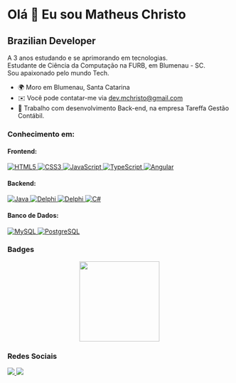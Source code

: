 Olá 👋 Eu sou Matheus Christo
==============================

Brazilian Developer
--------------------

A 3 anos estudando e se aprimorando em tecnologias.\
Estudante de Ciência da Computação na FURB, em Blumenau - SC.\
Sou apaixonado pelo mundo Tech.

* 🌍 Moro em Blumenau, Santa Catarina
* ✉️ Você pode contatar-me via [dev.mchristo@gmail.com](mailto:dev.mchristo@gmail.com)
* 🧠 Trabalho com desenvolvimento Back-end, na empresa Tareffa Gestão Contábil.

### Conhecimento em:  

#### Frontend:
<p>
    <a href="https://developer.mozilla.org/en-US/docs/Glossary/HTML5" target="_blank" rel="noreferrer">
        <img src="https://img.shields.io/badge/HTML5-E34F26?style=for-the-badge&logo=html5&logoColor=white" alt="HTML5" />
    </a>
    <a href="https://www.w3.org/TR/CSS/#css" target="_blank" rel="noreferrer">
        <img src="https://img.shields.io/badge/CSS3-1572B6?style=for-the-badge&logo=css3&logoColor=white" alt="CSS3" />
    </a>
    <a href="https://developer.mozilla.org/en-US/docs/Web/JavaScript" target="_blank" rel="noreferrer">
        <img src="https://img.shields.io/badge/JavaScript-F7DF1E?style=for-the-badge&logo=javascript&logoColor=000000" alt="JavaScript" />
    </a>
    <a href="https://www.typescriptlang.org/" target="_blank" rel="noreferrer">
        <img src="https://img.shields.io/badge/TypeScript-007ACC?style=for-the-badge&logo=typescript&logoColor=white" alt="TypeScript" />
    </a>
    <a href="https://angular.io/" target="_blank" rel="noreferrer">
        <img src="https://img.shields.io/badge/Angular-F80000?style=for-the-badge&logo=angular&logoColor=white" alt="Angular" />
    </a>
</p>

#### Backend:
<p>
    <a href="https://www.oracle.com/java/" target="_blank" rel="noreferrer">
        <img src="https://img.shields.io/badge/Java-F80000?style=for-the-badge&logo=openjdk&logoColor=white" alt="Java" />
    </a>
    <a href="" target="_blank" rel="noreferrer">
        <img src="https://img.shields.io/badge/spring boot-38c958?style=for-the-badge&logo=spring&logoColor=white" alt="Delphi" />
    </a>
    <a href="" target="_blank" rel="noreferrer">
        <img src="https://img.shields.io/badge/kafka-000000?style=for-the-badge&logo=apachekafka&logoColor=white" alt="Delphi" />
    </a>
    <a href="" target="_blank" rel="noreferrer">
        <img src="https://img.shields.io/badge/python-1572B6?style=for-the-badge&logo=python&logoColor=white" alt="C#" />
    </a>
</p>

#### Banco de Dados:
<p>
    <a href="https://www.mysql.com/" target="_blank" rel="noreferrer">
        <img src="https://img.shields.io/badge/MySQL-005C84?style=for-the-badge&logo=mysql&logoColor=white" alt="MySQL" />
    </a>
    <a href="" target="_blank" rel="noreferrer">
        <img src="https://img.shields.io/badge/PostgreSQL-ffffff?style=for-the-badge&logo=PostgreSQL&logoColor=005C84" alt="PostgreSQL" />
    </a>
</p>

### Badges

<div align="center">
  <img height="180em" src="https://github-readme-stats.vercel.app/api/top-langs/?username=matheuschristo&layout=compact&langs_count=9&theme=tokyonight">
</div>

### Redes Sociais
<p>
    <a href="https://www.linkedin.com/in/matheus-christo-da-silva-799955225" target="_blank" rel="noreferrer">
        <img src="https://img.shields.io/badge/LinkedIn-0077B5?style=for-the-badge&logo=linkedin&logoColor=white" />
    </a>
    <a href="http://www.instagram.com/_mchristo/" target="_blank" rel="noreferrer">
        <img src="https://img.shields.io/badge/Instagram-E4405F?style=for-the-badge&logo=instagram&logoColor=white" />
    </a>
</p>

